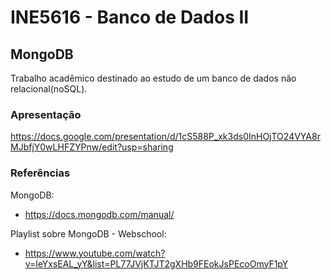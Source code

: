 # INE5616 - Banco de Dados II

## MongoDB

Trabalho acadêmico destinado ao estudo de um banco de dados não relacional(noSQL).

### Apresentação

https://docs.google.com/presentation/d/1cS588P_xk3ds0InHOjTO24VYA8rMJbfjY0wLHFZYPnw/edit?usp=sharing

### Referências

MongoDB: 
- https://docs.mongodb.com/manual/

Playlist sobre MongoDB - Webschool: 
- https://www.youtube.com/watch?v=leYxsEAL_yY&list=PL77JVjKTJT2gXHb9FEokJsPEcoOmyF1pY
